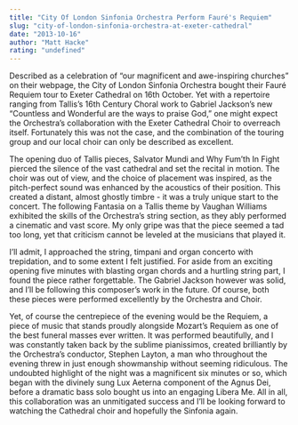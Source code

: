 ```yaml
---
title: "City Of London Sinfonia Orchestra Perform Fauré's Requiem"
slug: "city-of-london-sinfonia-orchestra-at-exeter-cathedral"
date: "2013-10-16"
author: "Matt Hacke"
rating: "undefined"
---
```


Described as a celebration of “our magnificent and awe-inspiring churches” on their webpage, the City of London Sinfonia Orchestra bought their Fauré Requiem tour to Exeter Cathedral on 16th October. Yet with a repertoire ranging from Tallis’s 16th Century Choral work to Gabriel Jackson’s new “Countless and Wonderful are the ways to praise God,” one might expect the Orchestra’s collaboration with the Exeter Cathedral Choir to overreach itself. Fortunately this was not the case, and the combination of the touring group and our local choir can only be described as excellent.

The opening duo of Tallis pieces, Salvator Mundi and Why Fum’th In Fight pierced the silence of the vast cathedral and set the recital in motion. The choir was out of view, and the choice of placement was inspired, as the pitch-perfect sound was enhanced by the acoustics of their position. This created a distant, almost ghostly timbre - it was a truly unique start to the concert. The following Fantasia on a Tallis theme by Vaughan Williams exhibited the skills of the Orchestra’s string section, as they ably performed a cinematic and vast score. My only gripe was that the piece seemed a tad too long, yet that criticism cannot be leveled at the musicians that played it.

I’ll admit, I approached the string, timpani and organ concerto with trepidation, and to some extent I felt justified. For aside from an exciting opening five minutes with blasting organ chords and a hurtling string part, I found the piece rather forgettable. The Gabriel Jackson however was solid, and I’ll be following this composer’s work in the future. Of course, both these pieces were performed excellently by the Orchestra and Choir.

Yet, of course the centrepiece of the evening would be the Requiem, a piece of music that stands proudly alongside Mozart’s Requiem as one of the best funeral masses ever written. It was performed beautifully, and I was constantly taken back by the sublime pianissimos, created brilliantly by the Orchestra’s conductor, Stephen Layton, a man who throughout the evening threw in just enough showmanship without seeming ridiculous. The undoubted highlight of the night was a magnificent six minutes or so, which began with the divinely sung Lux Aeterna component of the Agnus Dei, before a dramatic bass solo bought us into an engaging Libera Me. All in all, this collaboration was an unmitigated success and I’ll be looking forward to watching the Cathedral choir and hopefully the Sinfonia again.
